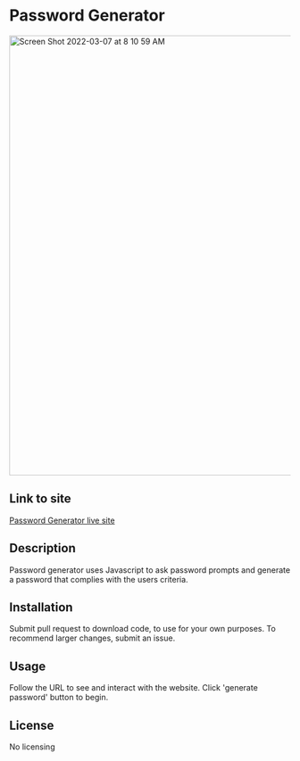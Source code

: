 # Password Generator

<img width="789" alt="Screen Shot 2022-03-07 at 8 10 59 AM" src="https://user-images.githubusercontent.com/93236563/157040756-e7353c03-9ab9-460b-921d-ab745a28abaa.png">

## Link to site

[Password Generator live site](https://katensullivan55.github.io/passwordgenerator/)

## Description

Password generator uses Javascript to ask password prompts and generate a password that complies with the users criteria. 

## Installation

Submit pull request to download code, to use for your own purposes.
To recommend larger changes, submit an issue.

## Usage

Follow the URL to see and interact with the website. Click 'generate password' button to begin. 

## License

No licensing